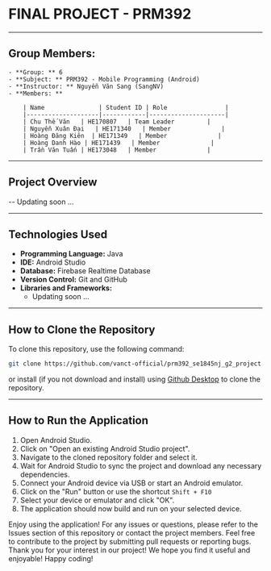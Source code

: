 # FINAL PROJECT - PRM392
---
## Group Members:

    - **Group: ** 6
    - **Subject: ** PRM392 - Mobile Programming (Android)
    - **Instructor: ** Nguyễn Văn Sang (SangNV)
    - **Members: **

        | Name               | Student ID | Role                |
        |--------------------|------------|---------------------|
        | Chu Thế Văn   | HE170807   | Team Leader         |
        | Nguyễn Xuân Đại   | HE171340   | Member              |
        | Hoàng Đăng Kiên  | HE171349   | Member              |
        | Hoàng Danh Hào | HE171439   | Member              |
        | Trần Văn Tuấn | HE173048   | Member              |

---
## Project Overview
-- Updating soon ...

---
## Technologies Used
- **Programming Language:** Java
- **IDE:** Android Studio
- **Database:** Firebase Realtime Database
- **Version Control:** Git and GitHub
- **Libraries and Frameworks:**
  - Updating soon ...

---
## How to Clone the Repository
To clone this repository, use the following command:
```bash
git clone https://github.com/vanct-official/prm392_se1845nj_g2_project.git
```

or install (if you not download and install) using [Github Desktop](https://desktop.github.com/) to clone the repository.

---
## How to Run the Application
1. Open Android Studio.
2. Click on "Open an existing Android Studio project".
3. Navigate to the cloned repository folder and select it.
4. Wait for Android Studio to sync the project and download any necessary dependencies.
5. Connect your Android device via USB or start an Android emulator.
6. Click on the "Run" button or use the shortcut `Shift + F10`
7. Select your device or emulator and click "OK".
8. The application should now build and run on your selected device.

Enjoy using the application!
For any issues or questions, please refer to the Issues section of this repository or contact the project members.
Feel free to contribute to the project by submitting pull requests or reporting bugs.
Thank you for your interest in our project!
We hope you find it useful and enjoyable!
Happy coding!

